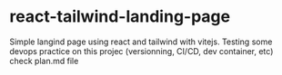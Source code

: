 # react-tailwind-landing-page
Simple langind page using react and tailwind with vitejs.
Testing some devops practice on this projec (versionning, CI/CD, dev container, etc) check plan.md file

